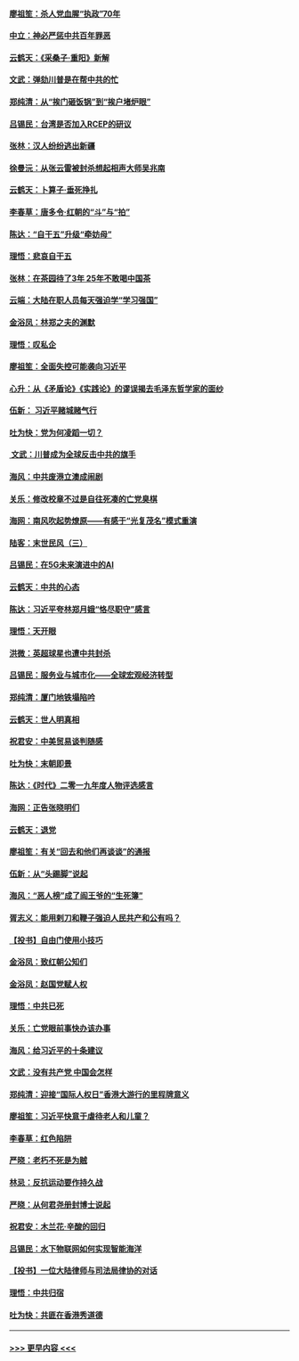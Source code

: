 #### [廖祖笙：杀人党血腥“执政”70年](../pages/nsc993/n11745144.md?t=12271055) 
#### [中立：神必严惩中共百年罪恶](../pages/nsc993/n11744970.md?t=12271055) 
#### [云鹤天：《采桑子‧重阳》新解](../pages/nsc993/n11744948.md?t=12271055) 
#### [文武：弹劾川普是在帮中共的忙](../pages/nsc993/n11744758.md?t=12271055) 
#### [郑纯清：从“挨门砸饭锅”到“挨户堵炉眼”](../pages/nsc993/n11744745.md?t=12271055) 
#### [吕锡民：台湾是否加入RCEP的研议](../pages/nsc993/n11744701.md?t=12271055) 
#### [张林：汉人纷纷逃出新疆](../pages/nsc993/n11743530.md?t=12271055) 
#### [徐曼沅：从张云雷被封杀想起相声大师吴兆南](../pages/nsc993/n11741816.md?t=12271055) 
#### [云鹤天：卜算子‧垂死挣扎](../pages/nsc993/n11739956.md?t=12271055) 
#### [李春草：唐多令‧红朝的“斗”与“拍”](../pages/nsc993/n11739830.md?t=12271055) 
#### [陈达：“自干五”升级“牵妨母”](../pages/nsc993/n11739724.md?t=12271055) 
#### [理悟：悲哀自干五](../pages/nsc993/n11739547.md?t=12271055) 
#### [张林：在茶园待了3年 25年不敢喝中国茶](../pages/nsc993/n11739240.md?t=12271055) 
#### [云端：大陆在职人员每天强迫学“学习强国”](../pages/nsc993/n11738735.md?t=12271055) 
#### [金浴凤：林郑之夫的渊默](../pages/nsc993/n11737735.md?t=12271055) 
#### [理悟：叹私企](../pages/nsc993/n11737715.md?t=12271055) 
#### [廖祖笙：全面失控可能袭向习近平](../pages/nsc993/n11737704.md?t=12271055) 
#### [心升：从《矛盾论》《实践论》的谬误揭去毛泽东哲学家的面纱](../pages/nsc993/n11736962.md?t=12271055) 
#### [伍新： 习近平赌城赌气行](../pages/nsc993/n11736929.md?t=12271055) 
#### [吐为快：党为何凌蹈一切？](../pages/nsc993/n11736915.md?t=12271055) 
#### [ 文武：川普成为全球反击中共的旗手](../pages/nsc993/n11736882.md?t=12271055) 
#### [海风：中共废港立澳成闹剧](../pages/nsc993/n11735857.md?t=12271055) 
#### [关乐：修改校章不过是自往死凑的亡党臭棋](../pages/nsc993/n11735097.md?t=12271055) 
#### [海网：南风吹起势燎原——有感于“光复茂名”模式重演](../pages/nsc993/n11732308.md?t=12271055) 
#### [陆客：末世民风（三）](../pages/nsc993/n11732211.md?t=12271055) 
#### [吕锡民：在5G未来演进中的AI](../pages/nsc993/n11730010.md?t=12271055) 
#### [云鹤天：中共的心态](../pages/nsc993/n11729906.md?t=12271055) 
#### [陈达：习近平夸林郑月娥“恪尽职守”感言](../pages/nsc993/n11729881.md?t=12271055) 
#### [理悟：天开眼](../pages/nsc993/n11729699.md?t=12271055) 
#### [洪微：英超球星也遭中共封杀](../pages/nsc993/n11727243.md?t=12271055) 
#### [吕锡民：服务业与城市化——全球宏观经济转型](../pages/nsc993/n11725845.md?t=12271055) 
#### [郑纯清：厦门地铁塌陷吟](../pages/nsc993/n11725813.md?t=12271055) 
#### [云鹤天：世人明真相](../pages/nsc993/n11725621.md?t=12271055) 
#### [祝君安：中美贸易谈判随感](../pages/nsc993/n11725609.md?t=12271055) 
#### [吐为快：末朝即景](../pages/nsc993/n11723365.md?t=12271055) 
#### [陈达：《时代》二零一九年度人物评选感言](../pages/nsc993/n11723337.md?t=12271055) 
#### [海网：正告张晓明们](../pages/nsc993/n11723228.md?t=12271055) 
#### [云鹤天：退党](../pages/nsc993/n11723056.md?t=12271055) 
#### [廖祖笙：有关“回去和他们再谈谈”的通报](../pages/nsc993/n11722442.md?t=12271055) 
#### [伍新：从“头踢脚”说起](../pages/nsc993/n11722429.md?t=12271055) 
#### [海风：“恶人榜”成了阎王爷的“生死簿”](../pages/nsc993/n11722272.md?t=12271055) 
#### [胥志义：能用剌刀和鞭子强迫人民共产和公有吗？](../pages/nsc993/n11720569.md?t=12271055) 
#### [【投书】自由门使用小技巧](../pages/nsc993/n11720180.md?t=12271055) 
#### [金浴凤：致红朝公知们](../pages/nsc993/n11720563.md?t=12271055) 
#### [金浴凤：赵国党赋人权](../pages/nsc993/n11720533.md?t=12271055) 
#### [理悟：中共已死](../pages/nsc993/n11720233.md?t=12271055) 
#### [关乐：亡党眼前事快办该办事](../pages/nsc993/n11719160.md?t=12271055) 
#### [海风：给习近平的十条建议](../pages/nsc993/n11717616.md?t=12271055) 
#### [文武：没有共产党 中国会怎样](../pages/nsc993/n11717584.md?t=12271055) 
#### [郑纯清：迎接“国际人权日”香港大游行的里程牌意义](../pages/nsc993/n11717417.md?t=12271055) 
#### [廖祖笙：习近平快意于虐待老人和儿童？](../pages/nsc993/n11715313.md?t=12271055) 
#### [李春草：红色陷阱](../pages/nsc993/n11715029.md?t=12271055) 
#### [严晓：老朽不死是为贼](../pages/nsc993/n11712910.md?t=12271055) 
#### [林忌：反抗运动要作持久战](../pages/nsc993/n11712623.md?t=12271055) 
#### [严晓：从何君尧册封博士说起](../pages/nsc993/n11712465.md?t=12271055) 
#### [祝君安：木兰花·辛酸的回归](../pages/nsc993/n11712381.md?t=12271055) 
#### [吕锡民：水下物联网如何实现智能海洋](../pages/nsc993/n11711158.md?t=12271055) 
#### [【投书】一位大陆律师与司法局律协的对话](../pages/nsc993/n11709675.md?t=12271055) 
#### [理悟：中共归宿](../pages/nsc993/n11710059.md?t=12271055) 
#### [吐为快：共匪在香港秀道德](../pages/nsc993/n11709979.md?t=12271055) 

----
#### [ >>> 更早内容 <<< ](../indexes/nsc993-earlier.md)

